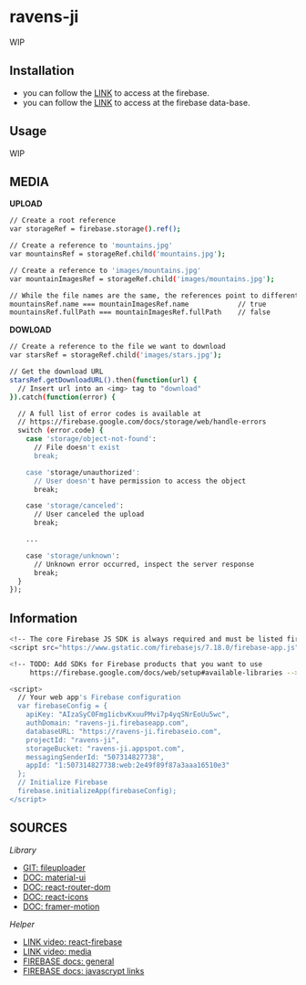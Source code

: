 # ravens-ji

WIP

## Installation

 - you can follow the [LINK](wip) to access at the firebase.
 - you can follow the [LINK](wip) to access at the firebase data-base.

## Usage

WIP

## MEDIA
**UPLOAD**

```bash
// Create a root reference
var storageRef = firebase.storage().ref();

// Create a reference to 'mountains.jpg'
var mountainsRef = storageRef.child('mountains.jpg');

// Create a reference to 'images/mountains.jpg'
var mountainImagesRef = storageRef.child('images/mountains.jpg');

// While the file names are the same, the references point to different files
mountainsRef.name === mountainImagesRef.name            // true
mountainsRef.fullPath === mountainImagesRef.fullPath    // false
```

**DOWLOAD**

```bash
// Create a reference to the file we want to download
var starsRef = storageRef.child('images/stars.jpg');

// Get the download URL
starsRef.getDownloadURL().then(function(url) {
  // Insert url into an <img> tag to "download"
}).catch(function(error) {

  // A full list of error codes is available at
  // https://firebase.google.com/docs/storage/web/handle-errors
  switch (error.code) {
    case 'storage/object-not-found':
      // File doesn't exist
      break;

    case 'storage/unauthorized':
      // User doesn't have permission to access the object
      break;

    case 'storage/canceled':
      // User canceled the upload
      break;

    ...

    case 'storage/unknown':
      // Unknown error occurred, inspect the server response
      break;
  }
});
```

## Information
```bash
<!-- The core Firebase JS SDK is always required and must be listed first -->
<script src="https://www.gstatic.com/firebasejs/7.18.0/firebase-app.js"></script>

<!-- TODO: Add SDKs for Firebase products that you want to use
     https://firebase.google.com/docs/web/setup#available-libraries -->

<script>
  // Your web app's Firebase configuration
  var firebaseConfig = {
    apiKey: "AIzaSyC0Fmg1icbvKxuuPMvi7p4yqSNrEoUu5wc",
    authDomain: "ravens-ji.firebaseapp.com",
    databaseURL: "https://ravens-ji.firebaseio.com",
    projectId: "ravens-ji",
    storageBucket: "ravens-ji.appspot.com",
    messagingSenderId: "507314827738",
    appId: "1:507314827738:web:2e49f89f87a3aaa16510e3"
  };
  // Initialize Firebase
  firebase.initializeApp(firebaseConfig);
</script>
```
## SOURCES

*Library*
- [GIT: fileuploader](https://github.com/fris-fruitig/react-firebase-file-uploader#readme)
- [DOC: material-ui](https://material-ui.com/getting-started/usage/)
- [DOC: react-router-dom](https://reactrouter.com/web/guides/quick-start)
- [DOC: react-icons](https://react-icons.github.io/react-icons/)
- [DOC: framer-motion](https://www.framer.com/motion/)

*Helper*
- [LINK video: react-firebase](https://www.youtube.com/watch?v=Oi4v5uxTY5o)
- [LINK video: media](https://www.youtube.com/watch?v=4ZCy1AK7x4I)
- [FIREBASE docs: general](https://firebase.google.com/docs/storage/web/start)
- [FIREBASE docs: javascrypt links](https://firebase.google.com/docs/web/setup)
